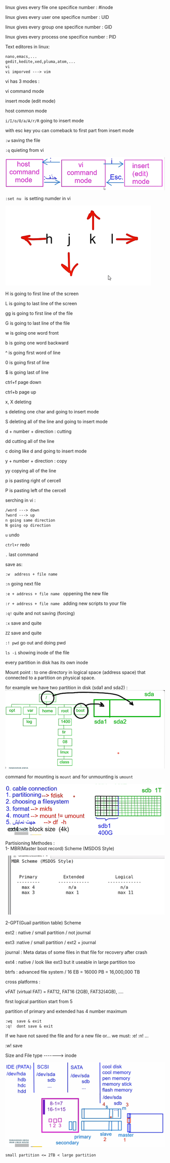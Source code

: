 linux gives every file one specifice number : #inode

linux gives every user one specifice number : UID

linux gives every group one specifice number : GID

linux gives every process one specifice number : PID

Text editores in linux:

```
nano,emacs,...
gedit,kedite,xed,pluma,atom,...
vi
vi imporved ---> vim
```

vi has 3 modes :

vi command mode

insert mode (edit mode)

host common mode

`i/I/o/O/a/A/r/R` going to insert mode

with esc key you can comeback to first part from insert mode

`:w` saving the file

`:q` quieting from vi

![alt text](assets/image3.png)

`:set nu ` is setting numder in vi

![alt text](assets/image4.png)

H is going to first line of the screen

L is going to last line of the screen

gg is going to first line of the file

G is going to last line of the file

w is going one word front

b is going one word backward

^ is going first word of line

0 is going first of line

$ is going last of line

ctrl+f page down

ctrl+b page up

x, X deleting

s deleting one char and going to insert mode

S deleting all of the line and going to insert mode

d + number + direction : cutting

dd cutting all of the line

c doing like d and going to insert mode

y + number + direction : copy

yy copying all of the line

p is pasting right of cercell

P is pasting left of the cercell

serching in vi :

```
/word ---> down
?word ---> up
n going same direction
N going op direction
```

`u` undo

`ctrl+r` redo

`.` last command

save as:

```
:w  address + file name
```

`:n` going next file

`:e + address + file name ` oppening the new file

`:r + address + file name ` adding new scripts to your file

`:q!` quite and not saving (forcing)

`:x` save and quite

`ZZ` save and quite

`:! pwd` go out and doing pwd

`ls -i` showing inode of the file

every partition in disk has its own inode

Mount point : to one directory in logical space (address space) that connected to a partition on physical space.

for example we have two partition in disk (sda1 and sda2) :
![alt text](assets/image5.png)

command for mounting is `mount` and for unmounting is `umount`

![alt text](assets/image6.png)

Partisioning Methodes :  
1- MBR(Master boot record) Scheme (MSDOS Style)

![alt text](assets/image7.png)

2-GPT(Guail partition table) Scheme

ext2 : native / small partition / not journal

ext3 :native / small partition / ext2 + journal

journal : Meta datas of some files in that file for recovery after crash

ext4 : native / look like ext3 but it useable in large partition too

btrfs : advanced file system / 16 EB = 16000 PB = 16,000,000 TB

cross platforms :

vFAT (virtual FAT) = FAT12, FAT16 (2GB), FAT32(4GB), ....

first logical partition start from 5

partition of primary and extended has 4 number maximum


```
:wq  save & exit
:q!  dont save & exit
```
If we have not saved the file and for a new file or... we must: :e! :n! ...

:w! save

Size and File type -------> inode

![alt text](assets/ali2.png)

```
small partition <= 2TB < large partition
```

